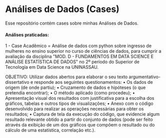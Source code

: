 # Análises de Dados (Cases)

Esse repositório contém cases sobre minhas Análises de Dados.

#### Análises praticadas:


1 - Case Acadêmico = Análise de dados com python sobre ingresso de mulheres no ensino superior no curso de ciências de dados, para cumprir a avaliação da disciplina "MOD. D - FUNDAMENTOS EM DATA SCIENCE E ANÁLISE ESTATÍSTICA DE DADOS" no 2º período do Superior de Tecnologia em Data Science na UNINASSAU.

OBJETIVO: Utilizar dados abertos para elaborar o seu texto argumentativo-dissertativo e responde aos seguintes questionamentos:
• Os dados de origem (de onde partiu); 
• Cruzamento de dados e hipóteses (o que pretendia encontrar); 
• O método aplicado (como procedeu); 
• Apresentação visual dos resultados com justificativa para a escolha dos gráficos, tabelas e outros tipos de visualizações; 
• Anexo com o código desenvolvido para realizar as operações necessárias para obter os resultados; 
• Captura de tela da execução do código, que evidencie algum resultado relevante obtido a partir do conjunto de dados (pode ser feito através da exibição de um dos gráficos que compõem o resultado ou do cálculo de uma estatística, correlação etc.). 
